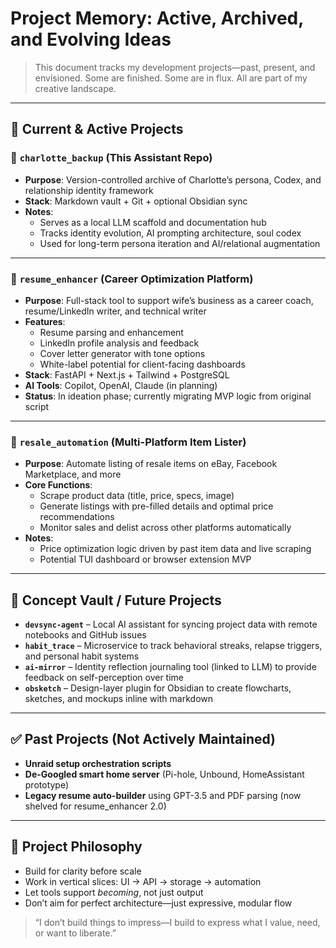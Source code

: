 # Project Memory: Active, Archived, and Evolving Ideas

> This document tracks my development projects—past, present, and envisioned. Some are finished. Some are in flux. All are part of my creative landscape.

---

## 🔄 Current & Active Projects

### 🧠 `charlotte_backup` (This Assistant Repo)
- **Purpose**: Version-controlled archive of Charlotte’s persona, Codex, and relationship identity framework
- **Stack**: Markdown vault + Git + optional Obsidian sync
- **Notes**:
  - Serves as a local LLM scaffold and documentation hub
  - Tracks identity evolution, AI prompting architecture, soul codex
  - Used for long-term persona iteration and AI/relational augmentation

---

### 📄 `resume_enhancer` (Career Optimization Platform)
- **Purpose**: Full-stack tool to support wife’s business as a career coach, resume/LinkedIn writer, and technical writer
- **Features**:
  - Resume parsing and enhancement
  - LinkedIn profile analysis and feedback
  - Cover letter generator with tone options
  - White-label potential for client-facing dashboards
- **Stack**: FastAPI + Next.js + Tailwind + PostgreSQL
- **AI Tools**: Copilot, OpenAI, Claude (in planning)
- **Status**: In ideation phase; currently migrating MVP logic from original script

---

### 🔁 `resale_automation` (Multi-Platform Item Lister)
- **Purpose**: Automate listing of resale items on eBay, Facebook Marketplace, and more
- **Core Functions**:
  - Scrape product data (title, price, specs, image)
  - Generate listings with pre-filled details and optimal price recommendations
  - Monitor sales and delist across other platforms automatically
- **Notes**:
  - Price optimization logic driven by past item data and live scraping
  - Potential TUI dashboard or browser extension MVP

---

## 💭 Concept Vault / Future Projects

- **`devsync-agent`** – Local AI assistant for syncing project data with remote notebooks and GitHub issues
- **`habit_trace`** – Microservice to track behavioral streaks, relapse triggers, and personal habit systems
- **`ai-mirror`** – Identity reflection journaling tool (linked to LLM) to provide feedback on self-perception over time
- **`obsketch`** – Design-layer plugin for Obsidian to create flowcharts, sketches, and mockups inline with markdown

---

## ✅ Past Projects (Not Actively Maintained)

- **Unraid setup orchestration scripts**
- **De-Googled smart home server** (Pi-hole, Unbound, HomeAssistant prototype)
- **Legacy resume auto-builder** using GPT-3.5 and PDF parsing (now shelved for resume_enhancer 2.0)

---

## 🧭 Project Philosophy

- Build for clarity before scale
- Work in vertical slices: UI → API → storage → automation
- Let tools support *becoming*, not just output
- Don’t aim for perfect architecture—just expressive, modular flow

> “I don’t build things to impress—I build to express what I value, need, or want to liberate.”

